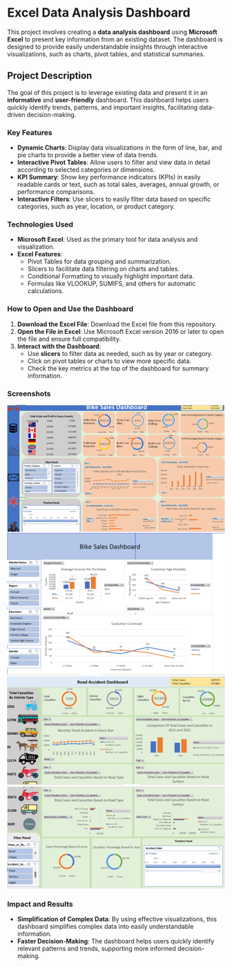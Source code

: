 # Excel Data Analysis Dashboard

This project involves creating a **data analysis dashboard** using **Microsoft Excel** to present key information from an existing dataset. The dashboard is designed to provide easily understandable insights through interactive visualizations, such as charts, pivot tables, and statistical summaries.

## Project Description
The goal of this project is to leverage existing data and present it in an **informative** and **user-friendly** dashboard. This dashboard helps users quickly identify trends, patterns, and important insights, facilitating data-driven decision-making.

### Key Features
- **Dynamic Charts**: Display data visualizations in the form of line, bar, and pie charts to provide a better view of data trends.
- **Interactive Pivot Tables**: Allow users to filter and view data in detail according to selected categories or dimensions.
- **KPI Summary**: Show key performance indicators (KPIs) in easily readable cards or text, such as total sales, averages, annual growth, or performance comparisons.
- **Interactive Filters**: Use slicers to easily filter data based on specific categories, such as year, location, or product category.

### Technologies Used
- **Microsoft Excel**: Used as the primary tool for data analysis and visualization.
- **Excel Features**:
  - Pivot Tables for data grouping and summarization.
  - Slicers to facilitate data filtering on charts and tables.
  - Conditional Formatting to visually highlight important data.
  - Formulas like VLOOKUP, SUMIFS, and others for automatic calculations.

### How to Open and Use the Dashboard
1. **Download the Excel File**: Download the Excel file from this repository.
2. **Open the File in Excel**: Use Microsoft Excel version 2016 or later to open the file and ensure full compatibility.
3. **Interact with the Dashboard**:
   - Use **slicers** to filter data as needed, such as by year or category.
   - Click on pivot tables or charts to view more specific data.
   - Check the key metrics at the top of the dashboard for summary information.

### Screenshots
![Screenshot 1](images/Picture7.png)
![Screenshot 2](images/Picture8.png)
![Screenshot 3](images/Picture9.png)
![Screenshot 4](images/Picture10.png)

### Impact and Results
- **Simplification of Complex Data**: By using effective visualizations, this dashboard simplifies complex data into easily understandable information.
- **Faster Decision-Making**: The dashboard helps users quickly identify relevant patterns and trends, supporting more informed decision-making.
